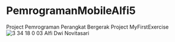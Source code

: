 # PemrogramanMobileAlfi5
Project Pemrograman Perangkat Bergerak
Project MyFirstExercise
![3 34 18 0 03 Alfi Dwi Novitasari](https://user-images.githubusercontent.com/54840322/65490015-8ce9a200-ded6-11e9-8e3e-ec48fce6fb89.jpeg)

